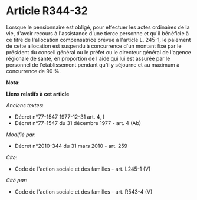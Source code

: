 # Article R344-32

Lorsque le pensionnaire est obligé, pour effectuer les actes ordinaires de la vie, d'avoir recours à l'assistance d'une
tierce personne et qu'il bénéficie à ce titre de l'allocation compensatrice prévue à l'article L. 245-1, le paiement de cette
allocation est suspendu à concurrence d'un montant fixé par le président du conseil général ou le préfet ou le directeur
général de l'agence régionale de santé, en proportion de l'aide qui lui est assurée par le personnel de l'établissement
pendant qu'il y séjourne et au maximum à concurrence de 90 %.

**Nota:**



**Liens relatifs à cet article**

_Anciens textes_:

  - Décret n°77-1547 1977-12-31 art. 4, I
  - Décret n°77-1547 du 31 décembre 1977 - art. 4 (Ab)

_Modifié par_:

  - Décret n°2010-344 du 31 mars 2010 - art. 259

_Cite_:

  - Code de l'action sociale et des familles - art. L245-1 (V)

_Cité par_:

  - Code de l'action sociale et des familles - art. R543-4 (V)
